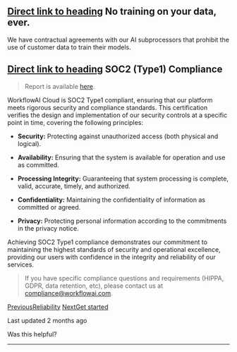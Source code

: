 ## [Direct link to heading](https://docs.workflowai.com/workflowai-cloud/compliance\#no-training-on-your-data-ever)    No training on your data, ever.

We have contractual agreements with our AI subprocessors that prohibit the use of customer data to train their models.

## [Direct link to heading](https://docs.workflowai.com/workflowai-cloud/compliance\#soc2-type1-compliance)    SOC2 (Type1) Compliance

> Report is available [here](https://workflowai.com/docs/soc2-report.pdf).

WorkflowAI Cloud is SOC2 Type1 compliant, ensuring that our platform meets rigorous security and compliance standards. This certification verifies the design and implementation of our security controls at a specific point in time, covering the following principles:

- **Security:** Protecting against unauthorized access (both physical and logical).

- **Availability:** Ensuring that the system is available for operation and use as committed.

- **Processing Integrity:** Guaranteeing that system processing is complete, valid, accurate, timely, and authorized.

- **Confidentiality:** Maintaining the confidentiality of information as committed or agreed.

- **Privacy:** Protecting personal information according to the commitments in the privacy notice.


Achieving SOC2 Type1 compliance demonstrates our commitment to maintaining the highest standards of security and operational excellence, providing our users with confidence in the integrity and reliability of our services.

> If you have specific compliance questions and requirements (HIPPA, GDPR, data retention, etc), please contact us at [compliance@workflowai.com](mailto:compliance@workflowai.com).

[PreviousReliability](https://docs.workflowai.com/workflowai-cloud/reliability) [NextGet started](https://docs.workflowai.com/python-sdk/get-started)

Last updated 2 months ago

Was this helpful?

* * *